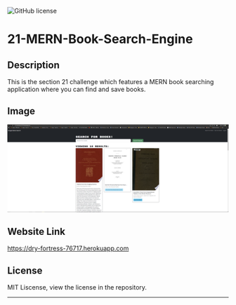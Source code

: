 ![GitHub license](https://img.shields.io/badge/license-MIT-blue.svg) 

# 21-MERN-Book-Search-Engine

## Description

This is the section 21 challenge which features a MERN book searching application where you can find and save books.

## Image

![](./deploy_screenshot.png)

## Website Link

https://dry-fortress-76717.herokuapp.com

## License

MIT Liscense, view the license in the repository.

---
